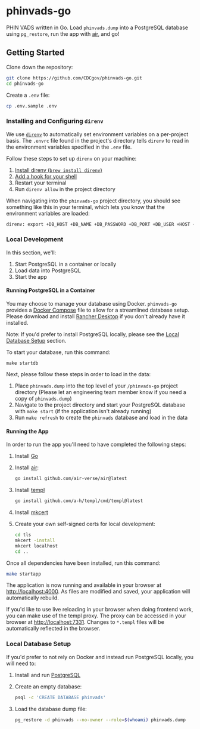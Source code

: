 # phinvads-go

PHIN VADS written in Go. Load `phinvads.dump` into a PostgreSQL database using `pg_restore`, run the app with [air](https://github.com/air-verse/air), and go!

## Getting Started

Clone down the repository:

```bash
git clone https://github.com/CDCgov/phinvads-go.git
cd phinvads-go
```

Create a `.env` file:

```bash
cp .env.sample .env
```

### Installing and Configuring `direnv`

We use [`direnv`](https://direnv.net/) to automatically set environment variables on a per-project basis. The `.envrc` file found in the project's directory tells `direnv` to read in the environment variables specified in the `.env` file.

Follow these steps to set up `direnv` on your machine:

1. [Install direnv (`brew install direnv`)](https://direnv.net/docs/installation.html)
2. [Add a hook for your shell](https://direnv.net/docs/hook.html)
3. Restart your terminal
4. Run `direnv allow` in the project directory

When navigating into the `phinvads-go` project directory, you should see something like this in your terminal, which lets you know that the environment variables are loaded:

```bash
direnv: export +DB_HOST +DB_NAME +DB_PASSWORD +DB_PORT +DB_USER +HOST +PORT
```

### Local Development

In this section, we'll:

1. Start PostgreSQL in a container or locally
2. Load data into PostgreSQL
3. Start the app

#### Running PostgreSQL in a Container

You may choose to manage your database using Docker. `phinvads-go` provides a [Docker Compose](https://docs.docker.com/compose/) file to allow for a streamlined database setup. Please download and install [Rancher Desktop](https://rancherdesktop.io/) if you don't already have it installed.

Note: If you'd prefer to install PostgreSQL locally, please see the [Local Database Setup](#local-database-setup) section.

To start your database, run this command:

`make startdb`

Next, please follow these steps in order to load in the data:

1. Place `phinvads.dump` into the top level of your `/phinvads-go` project directory (Please let an engineering team member know if you need a copy of `phinvads.dump`)
2. Navigate to the project directory and start your PostgreSQL database with `make start` (if the application isn't already running)
3. Run `make refresh` to create the `phinvads` database and load in the data

#### Running the App

In order to run the app you'll need to have completed the following steps:

1. Install [Go](https://go.dev/doc/install)
1. Install [air](https://github.com/air-verse/air):

    ```bash
    go install github.com/air-verse/air@latest
    ```

1. Install [templ](https://github.com/a-h/templ)

    ```bash
    go install github.com/a-h/templ/cmd/templ@latest
    ```

1. Install [mkcert](https://github.com/FiloSottile/mkcert)
1. Create your own self-signed certs for local development:  

    ```bash
    cd tls
    mkcert -install
    mkcert localhost
    cd ..
    ```

Once all dependencies have been installed, run this command:

```bash
make startapp
```

The application is now running and available in your browser at [http://localhost:4000](http://localhost:4000/). As files are modified and saved, your application will automatically rebuild.

If you'd like to use live reloading in your browser when doing frontend work, you can make use of the templ proxy. The proxy can be accessed in your browser at [http://localhost:7331](http://localhost:7331). Changes to `*.templ` files will be automatically reflected in the browser.

### Local Database Setup

If you'd prefer to not rely on Docker and instead run PostgreSQL locally, you will need to:

1. Install and run [PostgreSQL](https://www.postgresql.org/download/)
1. Create an empty database:

    ```bash
    psql -c 'CREATE DATABASE phinvads'
    ```

1. Load the database dump file:

    ```bash
    pg_restore -d phinvads --no-owner --role=$(whoami) phinvads.dump
    ```
